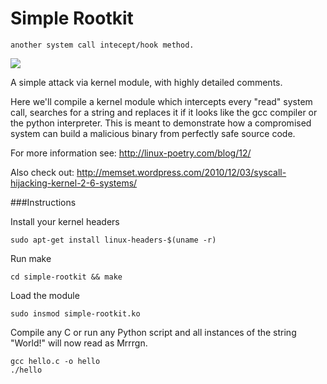Simple Rootkit
=====================
`another system call intecept/hook method.`

<img src="trust.gif"></img>

A simple attack via kernel module, with highly detailed comments.

Here we'll compile a kernel module which intercepts every "read" system call, searches for a string and replaces it if it looks like the gcc compiler or the python interpreter. This is meant to demonstrate how a compromised system can build a malicious binary from perfectly safe source code.

For more information see: http://linux-poetry.com/blog/12/

Also check out: http://memset.wordpress.com/2010/12/03/syscall-hijacking-kernel-2-6-systems/

###Instructions

Install your kernel headers

    sudo apt-get install linux-headers-$(uname -r)

Run make

    cd simple-rootkit && make
  
Load the module

    sudo insmod simple-rootkit.ko
  
Compile any C or run any Python script and all instances of the string "World!" will now read as Mrrrgn.

    gcc hello.c -o hello
    ./hello
